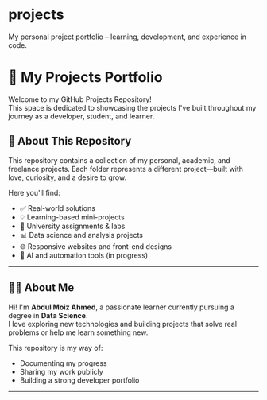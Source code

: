# projects
My personal project portfolio – learning, development, and experience in code.
# 🚀 My Projects Portfolio

Welcome to my GitHub Projects Repository!  
This space is dedicated to showcasing the projects I've built throughout my journey as a developer, student, and learner.

## 📌 About This Repository

This repository contains a collection of my personal, academic, and freelance projects. Each folder represents a different project—built with love, curiosity, and a desire to grow.

Here you'll find:

- ✅ Real-world solutions
- 💡 Learning-based mini-projects
- 🧠 University assignments & labs
- 📊 Data science and analysis projects
- 🌐 Responsive websites and front-end designs
- 🤖 AI and automation tools (in progress)

---

## 🧑‍💻 About Me

Hi! I'm **Abdul Moiz Ahmed**, a passionate learner currently pursuing a degree in **Data Science**.  
I love exploring new technologies and building projects that solve real problems or help me learn something new.

This repository is my way of:

- Documenting my progress
- Sharing my work publicly
- Building a strong developer portfolio

---
